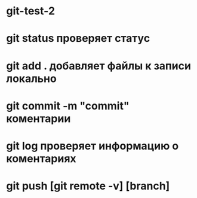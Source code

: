 # git-test-2

# git status проверяет статус

# git add . добавляет файлы к записи локально

# git commit -m "commit" коментарии

# git log проверяет информацию о коментариях

# git push [git remote -v] [branch]